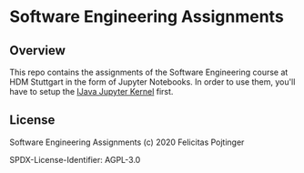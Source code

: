 # Software Engineering Assignments

## Overview

This repo contains the assignments of the Software Engineering course at HDM Stuttgart in the form of Jupyter Notebooks. In order to use them, you'll have to setup the [IJava Jupyter Kernel](https://github.com/SpencerPark/IJava) first.

## License

Software Engineering Assignments (c) 2020 Felicitas Pojtinger

SPDX-License-Identifier: AGPL-3.0
